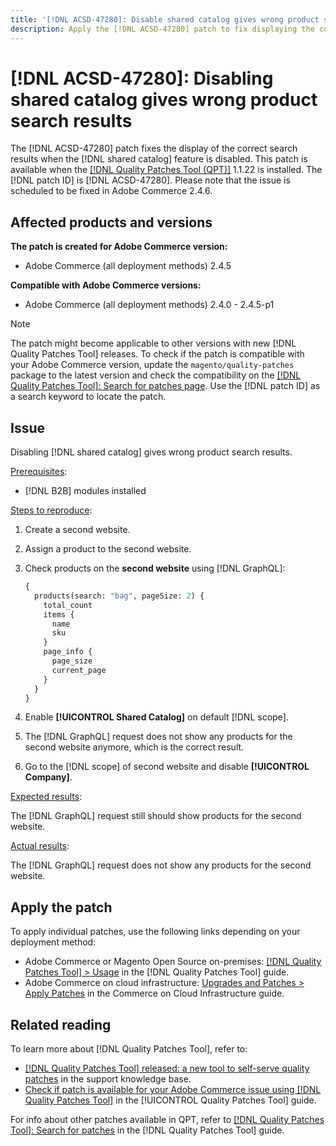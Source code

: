 ```yaml
---
title: '[!DNL ACSD-47280]: Disable shared catalog gives wrong product search results'
description: Apply the [!DNL ACSD-47280] patch to fix displaying the correct search results when the shared catalog feature is disabled.
---
```

# [!DNL ACSD-47280]: Disabling shared catalog gives wrong product search results

The [!DNL ACSD-47280] patch fixes the display of the correct search results when the [!DNL shared catalog] feature is disabled. This patch is available when the [[!DNL Quality Patches Tool (QPT)]](https://experienceleague.adobe.com/en/docs/commerce-operations/tools/quality-patches-tool/quality-patches-tool-to-self-serve-quality-patches) 1.1.22 is installed. The [!DNL patch ID] is [!DNL ACSD-47280]. Please note that the issue is scheduled to be fixed in Adobe Commerce 2.4.6.

## Affected products and versions

**The patch is created for Adobe Commerce version:**
* Adobe Commerce (all deployment methods) 2.4.5

**Compatible with Adobe Commerce versions:**
* Adobe Commerce (all deployment methods) 2.4.0 - 2.4.5-p1

>[!NOTE]
>
>The patch might become applicable to other versions with new [!DNL Quality Patches Tool] releases. To check if the patch is compatible with your Adobe Commerce version, update the `magento/quality-patches` package to the latest version and check the compatibility on the [[!DNL Quality Patches Tool]: Search for patches page](https://experienceleague.adobe.com/tools/commerce-quality-patches/index.html). Use the [!DNL patch ID] as a search keyword to locate the patch.

## Issue

Disabling [!DNL shared catalog] gives wrong product search results.

<u>Prerequisites</u>:

* [!DNL B2B] modules installed

<u>Steps to reproduce</u>:

1. Create a second website.
1. Assign a product to the second website.
1. Check products on the **second website** using [!DNL GraphQL]:

    ```GraphQL
    {
      products(search: "bag", pageSize: 2) {
        total_count
        items {
          name
          sku
        }
        page_info {
          page_size
          current_page
        }
      }
    }
    ```

1. Enable **[!UICONTROL Shared Catalog]** on default [!DNL scope].
1. The [!DNL GraphQL] request does not show any products for the second website anymore, which is the correct result.
1. Go to the [!DNL scope] of second website and disable **[!UICONTROL Company]**.

<u>Expected results</u>:

The [!DNL GraphQL] request still should show products for the second website.

<u>Actual results</u>:

The [!DNL GraphQL] request does not show any products for the second website.

## Apply the patch

To apply individual patches, use the following links depending on your deployment method:

* Adobe Commerce or Magento Open Source on-premises: [[!DNL Quality Patches Tool] > Usage](/help/tools/quality-patches-tool/usage.md) in the [!DNL Quality Patches Tool] guide.
* Adobe Commerce on cloud infrastructure: [Upgrades and Patches > Apply Patches](https://experienceleague.adobe.com/docs/commerce-cloud-service/user-guide/develop/upgrade/apply-patches.html) in the Commerce on Cloud Infrastructure guide.

## Related reading

To learn more about [!DNL Quality Patches Tool], refer to:

* [[!DNL Quality Patches Tool] released: a new tool to self-serve quality patches](https://experienceleague.adobe.com/en/docs/commerce-operations/tools/quality-patches-tool/quality-patches-tool-to-self-serve-quality-patches) in the support knowledge base.
* [Check if patch is available for your Adobe Commerce issue using [!DNL Quality Patches Tool]](/help/tools/quality-patches-tool/patches-available-in-qpt/check-patch-for-magento-issue-with-magento-quality-patches.md) in the [!UICONTROL Quality Patches Tool] guide.


For info about other patches available in QPT, refer to [[!DNL Quality Patches Tool]: Search for patches](https://experienceleague.adobe.com/tools/commerce-quality-patches/index.html) in the [!DNL Quality Patches Tool] guide.

